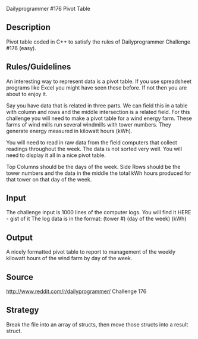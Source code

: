 Dailyprogrammer #176 Pivot Table

Description
-----------
Pivot table coded in C++ to satisfy the rules of Dailyprogrammer
Challenge #176 (easy).

Rules/Guidelines
----------------
An interesting way to represent data is a pivot table. 
If you use spreadsheet programs like Excel you might have seen these 
before. If not then you are about to enjoy it.

Say you have data that is related in three parts. We can field this in 
a table with column and rows and the middle intersection is a related 
field. For this challenge you will need to make a pivot table for a 
wind energy farm. These farms of wind mills run several windmills 
with tower numbers. They generate energy measured in kilowatt hours (kWh).

You will need to read in raw data from the field computers that collect 
readings throughout the week. The data is not sorted very well. 
You will need to display it all in a nice pivot table.

Top Columns should be the days of the week. Side Rows should be the 
tower numbers and the data in the middle the total kWh hours 
produced for that tower on that day of the week.

Input
-----
The challenge input is 1000 lines of the computer logs. 
You will find it HERE - gist of it
The log data is in the format:
(tower #) (day of the week) (kWh)

Output
------
A nicely formatted pivot table to report to management of the weekly 
kilowatt hours of the wind farm by day of the week.

Source
------
http://www.reddit.com/r/dailyprogrammer/
Challenge 176

Strategy
--------
Break the file into an array of structs, then move those structs into
a result struct.

